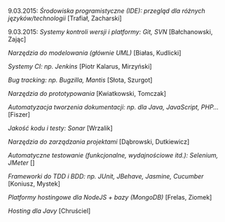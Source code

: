 9.03.2015: *Środowiska programistyczne (IDE): przegląd dla różnych języków/technologii* [Trafiał, Zacharski]

9.03.2015: *Systemy kontroli wersji i platformy: Git, SVN* [Bałchanowski, Zając]

*Narzędzia do modelowania (głównie UML)* [Białas, Kudlicki]

*Systemy CI: np. Jenkins* [Piotr Kalarus, Mirzyński]

*Bug tracking: np. Bugzilla, Mantis* [Słota, Szurgot]

*Narzędzia do prototypowania* [Kwiatkowski, Tomczak]

*Automatyzacja tworzenia dokumentacji: np. dla Java, JavaScript, PHP...* [Fiszer]

*Jakość kodu i testy: Sonar* [Wrzalik]

*Narzędzia do zarządzania projektami* [Dąbrowski, Dutkiewicz]

*Automatyczne testowanie (funkcjonalne, wydajnościowe itd.): Selenium, JMeter* []

*Frameworki do TDD i BDD: np. JUnit, JBehave, Jasmine, Cucumber* [Koniusz, Mystek]

*Platformy hostingowe dla NodeJS + bazy (MongoDB)* [Frelas, Ziomek]

*Hosting dla Javy* [Chruściel]
